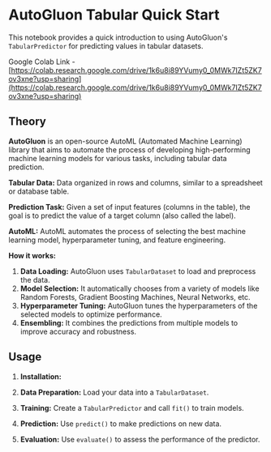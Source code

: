 # AutoGluon Tabular Quick Start

This notebook provides a quick introduction to using AutoGluon's `TabularPredictor` for predicting values in tabular datasets.

Google Colab Link - [https://colab.research.google.com/drive/1k6u8i89YVumy0_0MWk7IZt5ZK7ov3xne?usp=sharing](https://colab.research.google.com/drive/1k6u8i89YVumy0_0MWk7IZt5ZK7ov3xne?usp=sharing)

## Theory

**AutoGluon** is an open-source AutoML (Automated Machine Learning) library that aims to automate the process of developing high-performing machine learning models for various tasks, including tabular data prediction. 

**Tabular Data:** Data organized in rows and columns, similar to a spreadsheet or database table.

**Prediction Task:** Given a set of input features (columns in the table), the goal is to predict the value of a target column (also called the label).

**AutoML:** AutoML automates the process of selecting the best machine learning model, hyperparameter tuning, and feature engineering.

**How it works:**
1. **Data Loading:** AutoGluon uses `TabularDataset` to load and preprocess the data.
2. **Model Selection:** It automatically chooses from a variety of models like Random Forests, Gradient Boosting Machines, Neural Networks, etc.
3. **Hyperparameter Tuning:** AutoGluon tunes the hyperparameters of the selected models to optimize performance.
4. **Ensembling:** It combines the predictions from multiple models to improve accuracy and robustness.

## Usage

1. **Installation:**

2. **Data Preparation:** Load your data into a `TabularDataset`.
3. **Training:** Create a `TabularPredictor` and call `fit()` to train models.
4. **Prediction:** Use `predict()` to make predictions on new data.
5. **Evaluation:** Use `evaluate()` to assess the performance of the predictor.
